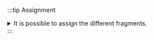 
:::tip Assignment
<details>
    <summary>
    It is possible to assign the different fragments.
    </summary>
    <div>

## Assign mass spectrum

It is possible to assign mass spectra by ALT + click on a peak mass value. If the value does
not appear you need to zoom before on the peak.

In the table you can double-click in the `assignment` column to enter the corresponding value.

![list](list.png)

You will obtain a spectrum with annotations on the top:

![annotations](annotations.png)

</div>

</details>
:::
